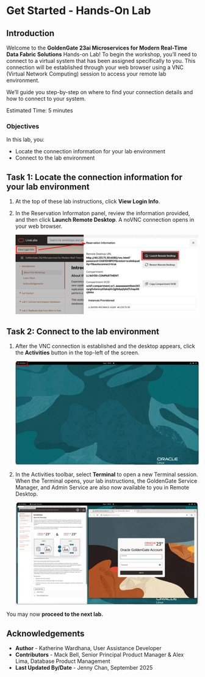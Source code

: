 # Get Started - Hands-On Lab
## Introduction

Welcome to the **GoldenGate 23ai Microservices for Modern Real-Time Data Fabric Solutions** Hands-on Lab! To begin the workshop, you’ll need to connect to a virtual system that has been assigned specifically to you. This connection will be established through your web browser using a VNC (Virtual Network Computing) session to access your remote lab environment.

We’ll guide you step-by-step on where to find your connection details and how to connect to your system.

Estimated Time: 5 minutes

### Objectives

In this lab, you:

* Locate the connection information for your lab environment
* Connect to the lab environment

## Task 1: Locate the connection information for your lab environment

1.  At the top of these lab instructions, click **View Login Info**.

2.  In the Reservation Informaton panel, review the information provided, and then click **Launch Remote Desktop**. A noVNC connection opens in your web browser.

    ![Reservation information panel](./images/01-01-view-login-info.png " ")

## Task 2: Connect to the lab environment

1.  After the VNC connection is established and the desktop appears, click the **Activities** button in the top-left of the screen.

    ![Click Activities on VCN](./images/01-02-activities.png " ")

2.  In the Activities toolbar, select **Terminal** to open a new Terminal session. When the Terminal opens, your lab instructions, the GoldenGate Service Manager, and Admin Service are also now available to you in Remote Desktop. 

    ![Tabs open to access lab instructions](./images/01-05-lab-instructions.png " ")


You may now **proceed to the next lab.**

## Acknowledgements
* **Author** - Katherine Wardhana, User Assistance Developer
* **Contributors** - Mack Bell, Senior Principal Product Manager & Alex Lima, Database Product Management
* **Last Updated By/Date** - Jenny Chan, September 2025